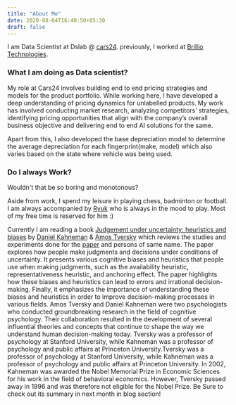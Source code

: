 ```yaml
---
title: "About Me"
date: 2020-08-04T16:40:50+05:30
draft: false
---
```


I am Data Scientist at Dslab @ [cars24](https://www.cars24.com/). previously, I worked at [Brillio Technologies](https://www.brillio.com/). 


### What I am doing as Data scientist?
My role at Cars24 involves building end to end pricing strategies and models for the product portfolio. While working here, I have developed a deep understanding of pricing dynamics for unlabelled products. My work has involved conducting market research, analyzing competitors’ strategies, identifying pricing opportunities that align with the company’s overall business objective and delivering end to end AI solutions for the same.

Apart from this, I also developed the base depreciation model to determine the average depreciation for each fingerprint(make, model) which also varies based on the state where vehicle was being used.


### Do I always Work?

Wouldn't that be so boring and monotonous? 

Aside from work, I spend my leisure in playing chess, badminton or football. I am always accompanied by [Ryuk]() who is always in the mood to play. Most of my free time is reserved for him :)


Currently I am reading a book [Judgement under uncertainty: heuristics and biases](https://www.amazon.in/Judgment-under-Uncertainty-Heuristics-Biases/dp/0521284147) by [Daniel Kahneman](https://en.wikipedia.org/wiki/Daniel_Kahneman) & [Amos Tversky](https://en.wikipedia.org/wiki/Amos_Tversky) which reviews the studies and experiments done for the [paper](https://www2.psych.ubc.ca/~schaller/Psyc590Readings/TverskyKahneman1974.pdf) and persons of same name. The paper explores how people make judgments and decisions under conditions of uncertainty. It presents various cognitive biases and heuristics that people use when making judgments, such as the availability heuristic, representativeness heuristic, and anchoring effect. The paper highlights how these biases and heuristics can lead to errors and irrational decision-making. Finally, it emphasizes the importance of understanding these biases and heuristics in order to improve decision-making processes in various fields. Amos Tversky and Daniel Kahneman were two psychologists who conducted groundbreaking research in the field of cognitive psychology. Their collaboration resulted in the development of several influential theories and concepts that continue to shape the way we understand human decision-making today. Tversky was a professor of psychology at Stanford University, while Kahneman was a professor of psychology and public affairs at Princeton University.Tversky was a professor of psychology at Stanford University, while Kahneman was a professor of psychology and public affairs at Princeton University. In 2002, Kahneman was awarded the Nobel Memorial Prize in Economic Sciences for his work in the field of behavioral economics. However, Tversky passed away in 1996 and was therefore not eligible for the Nobel Prize. 
Be Sure to check out its summary in next month in blog section!